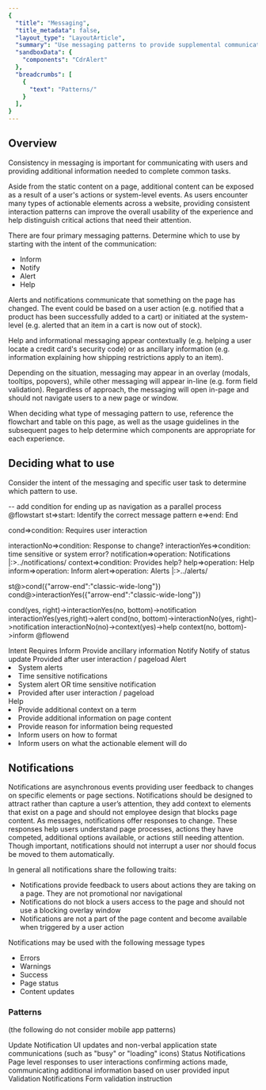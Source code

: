 ```yaml
---
{
  "title": "Messaging",
  "title_metadata": false,
  "layout_type": "LayoutArticle",
  "summary": "Use messaging patterns to provide supplemental communication and actively respond to user actions.",
  "sandboxData": {
    "components": "CdrAlert"
  },
  "breadcrumbs": [
    {
      "text": "Patterns/"
    }
  ],
}
---
```


<cdr-doc-table-of-contents-shell parentSelector='h2' childSelector='h3'> 

## Overview

Consistency in messaging is important for communicating with users and providing additional information needed to complete common tasks.

Aside from the static content on a page, additional content can be exposed as a result of a user's actions or system-level events. As users encounter many types of actionable elements across a website, providing consistent interaction patterns can improve the overall usability of the experience and help distinguish critical actions that need their attention. 

There are four primary messaging patterns. Determine which to use by starting with the intent of the communication: 
- Inform
- Notify
- Alert 
- Help

Alerts and notifications communicate that something on the page has changed. The event could be based on a user action (e.g. notified that a product has been successfully added to a cart) or initiated at the system-level (e.g. alerted that an item in a cart is now out of stock).

Help and informational messaging appear contextually (e.g. helping a user locate a credit card's security code) or as ancillary information (e.g. information explaining how shipping restrictions apply to an item).

Depending on the situation, messaging may appear in an overlay (modals, tooltips, popovers), while other messaging will appear in-line (e.g. form field validation). Regardless of approach, the messaging will open in-page and should not navigate users to a new page or window.

When deciding what type of messaging pattern to use, reference the flowchart and table on this page, as well as the usage guidelines in the subsequent pages to help determine which components are appropriate for each experience.

## Deciding what to use

Consider the intent of the messaging and specific user task to determine which pattern to use. 

 -- add condition for ending up as navigation as a parallel process 
@flowstart
st=>start: Identify the correct message pattern
e=>end: End

cond=>condition: Requires
user interaction 

interactionNo=>condition: Response to change?
interactionYes=>condition: time sensitive
or system error?
notification=>operation: Notifications |:>../notifications/
context=>condition: Provides help?
help=>operation: Help
inform=>operation: Inform
alert=>operation: Alerts |:>../alerts/

st@>cond({"arrow-end":"classic-wide-long"})
cond@>interactionYes({"arrow-end":"classic-wide-long"})

cond(yes, right)->interactionYes(no, bottom)->notification
interactionYes(yes,right)->alert
cond(no, bottom)->interactionNo(yes, right)->notification
interactionNo(no)->context(yes)->help
context(no, bottom)->inform
@flowend

<cdr-table>
  <thead>
    <tr>
      <th></th>
      <th>Intent</th>
      <th>Requires</th>
    </tr>
  </thead>

  <tbody>
  <tr>
  <th>Inform</th>
  <td>Provide ancillary information</td>
  <td></td>
  </tr>
  <tr>
  <th>Notify</th>
  <td>Notify of status update</td>
  <td>Provided after user interaction / pageload </td>
  </tr>
  <tr>
    <th>Alert</th>
    <td>
      <cdr-list>
        <li>System alerts</li>
        <li>Time sensitive notifications</li>
      </cdr-list>
    </td>
    <td>
      <cdr-list>
        <li>System alert OR time sensitive notification</li>
        <li>Provided after user interaction / pageload</li>
        </cdr-list>
    </td>
  </tr>
  <tr>
  <th>Help</th>
  <td>
    <cdr-list>
      <li>Provide additional context on a term</li>
      <li>Provide additional information on page content</li>
      <li>Provide reason for information being requested</li>
      <li>Inform users on how to format</li>
      <li>Inform users on what the actionable element will do</li>
    </cdr-list>
  </td>
  <td></td>
  </tr>
  </tbody>
  </cdr-table>

## Notifications
Notifications are asynchronous events providing user feedback to changes on specific elements or page sections.
Notifications should be designed to attract rather than capture a user’s attention, they add context to elements that exist on a page and should not employee design that blocks page content.
As messages, notifications offer responses to change. These responses help users understand page processes, actions they have competed, additional options available, or actions still needing attention.
Though important, notifications should not interrupt a user nor should focus be moved to them automatically.

In general all notifications share the following traits:

- Notifications provide feedback to users about actions they are taking on a page. They are not promotional nor navigational
- Notifications do not block a users access to the page and should not use a blocking overlay window
- Notifications are not a part of the page content and become available when triggered by a user action

Notifications may be used with the following message types

 - Errors
 - Warnings
 - Success
 - Page status
 - Content updates

### Patterns
(the following do not consider mobile app patterns)

<cdr-table class="advanced-table" full-width=false>
  <tr>
    <th class="advanced-table__header">
      <cdr-link href="../update-notifications">Update Notification</cdr-link>
    </th>
    <td>UI updates and non-verbal application state communications (such as "busy" or "loading" icons)</td>
  </tr>
  <tr>
    <th class="advanced-table__header">
      <cdr-link href="../status-notifications">Status Notifications</cdr-link>
    </th>
    <td>Page level responses to user interactions confirming actions made, communicating additional information based on user provided input</td>
  </tr>
  <tr>
  <tr>
    <th class="advanced-table__header">
      <cdr-link href="../validation">Validation Notifications</cdr-link>
    </th>
    <td>
      Form validation instruction
    </td>
  </tr>
</cdr-table>






</cdr-doc-table-of-contents-shell>
